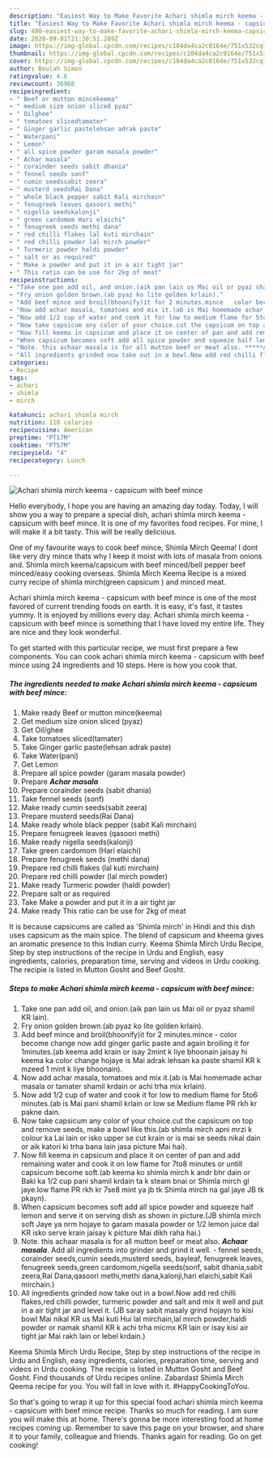 ```yaml
---
description: "Easiest Way to Make Favorite Achari shimla mirch keema - capsicum with beef mince"
title: "Easiest Way to Make Favorite Achari shimla mirch keema - capsicum with beef mince"
slug: 480-easiest-way-to-make-favorite-achari-shimla-mirch-keema-capsicum-with-beef-mince
date: 2020-09-01T21:30:51.289Z
image: https://img-global.cpcdn.com/recipes/c104da4ca2c0164e/751x532cq70/achari-shimla-mirch-keema-capsicum-with-beef-mince-recipe-main-photo.jpg
thumbnail: https://img-global.cpcdn.com/recipes/c104da4ca2c0164e/751x532cq70/achari-shimla-mirch-keema-capsicum-with-beef-mince-recipe-main-photo.jpg
cover: https://img-global.cpcdn.com/recipes/c104da4ca2c0164e/751x532cq70/achari-shimla-mirch-keema-capsicum-with-beef-mince-recipe-main-photo.jpg
author: Beulah Simon
ratingvalue: 4.6
reviewcount: 36968
recipeingredient:
- " Beef or mutton mincekeema"
- " medium size onion sliced pyaz"
- " Oilghee"
- " tomatoes slicedtamater"
- " Ginger garlic pastelehsan adrak paste"
- " Waterpani"
- " Lemon"
- " all spice powder garam masala powder"
- " Achar masala"
- " corainder seeds sabit dhania"
- " fennel seeds sonf"
- " cumin seedssabit zeera"
- " musterd seedsRai Dana"
- " whole black pepper sabit Kali mirchain"
- " fenugreek leaves qasoori methi"
- " nigella seedskalonji"
- " green cardomom Hari elaichi"
- " fenugreek seeds methi dana"
- " red chilli flakes lal kuti mirchain"
- " red chilli powder lal mirch powder"
- " Turmeric powder haldi powder"
- " salt or as required"
- " Make a powder and put it in a air tight jar"
- " This ratio can be use for 2kg of meat"
recipeinstructions:
- "Take one pan add oil, and onion.(aik pan lain us Mai oil or pyaz shamil KR lain)."
- "Fry onion golden brown.(ab pyaz ko lite golden krlain)."
- "Add beef mince and broil(bhoonify)it for 2 minutes.mince   color become change now add ginger garlic paste and again broiling it for 1minutes.(ab keema add krain or isay 2mint k liye bhoonain jaisay hi keema ka color change hojaye is Mai adrak lehsan ka paste shamil KR k mzeed 1 mint k liye bhoonain)."
- "Now add achar masala, tomatoes and mix it.(ab is Mai homemade achar masala or tamater shamil krdain or achi trha mix krlain)."
- "Now add 1/2 cup of water and cook it for low to medium flame for 5to6 minutes.(ab is Mai pani shamil krlain or low se Medium flame PR rkh kr pakne dain."
- "Now take capsicum any color of your choice.cut the capsicum on top and remove seeds, make a bowl like this.(ab shimla mirch apni mrzi k colour ka Lai lain or isko upper se cut krain or is mai se seeds nikal dain or aik katori ki trha bana lain jasa picture Mai hai)."
- "Now fill keema in capsicum and place it on center of pan and add remaining water and cook it on low flame for 7to8 minutes or untill capsicum become soft.(ab keema ko shimla mirch k andr bhr dain or Baki ka 1/2 cup pani shamil krdain ta k steam bnai or Shimla mirch gl jaye.low flame PR rkh kr 7se8 mint ya jb tk Shimla mirch na gal jaye JB tk pkayn)."
- "When capsicum becomes soft add all spice powder and squeeze half lemon and serve it on serving dish as shown in picture.(JB shimla mirch soft Jaye ya nrm hojaye to garam masala powder or 1/2 lemon juice dal KR isko serve krain jaisay k picture Mai dikh raha hai.)"
- "Note. this achaar masala is for all mutton beef or meat also. *****Achaar masala*****. Add all ingredients into grinder and grind it well.   fennel seeds, corainder seeds,cumin seeds,musterd seeds, bayleaf, fenugreek leaves, fenugreek seeds,green cardomom,nigella seeds(sonf, sabit dhania,sabit zeera,Rai Dana,qasoori methi,methi dana,kalonji,hari elaichi,sabit Kali mirchain.)"
- "All ingredients grinded now take out in a bowl.Now add red chilli flakes,red chilli powder, turmeric powder and salt and mix it well and put in a air tight jar and level it. (JB saray sabit masaly grind hojayn to kisi bowl Mai nikal KR us Mai kuti Hui lal mirchain,lal mirch powder,haldi powder or namak shamil KR k achi trha micmx KR lain or isay kisi air tight jar Mai rakh lain or lebel krdain.)"
categories:
- Recipe
tags:
- achari
- shimla
- mirch

katakunci: achari shimla mirch 
nutrition: 110 calories
recipecuisine: American
preptime: "PT17M"
cooktime: "PT57M"
recipeyield: "4"
recipecategory: Lunch

---
```



![Achari shimla mirch keema - capsicum with beef mince](https://img-global.cpcdn.com/recipes/c104da4ca2c0164e/751x532cq70/achari-shimla-mirch-keema-capsicum-with-beef-mince-recipe-main-photo.jpg)

Hello everybody, I hope you are having an amazing day today. Today, I will show you a way to prepare a special dish, achari shimla mirch keema - capsicum with beef mince. It is one of my favorites food recipes. For mine, I will make it a bit tasty. This will be really delicious.

One of my favourite ways to cook beef mince, Shimla Mirch Qeema! I dont like very dry mince thats why I keep it moist with lots of masala from onions and. Shimla mirch keema/capsicum with beef minced/bell pepper beef minced/easy cooking overseas. Shimla Mirch Keema Recipe is a mixed curry recipe of shimla mirch(green capsicum ) and minced meat.

Achari shimla mirch keema - capsicum with beef mince is one of the most favored of current trending foods on earth. It is easy, it's fast, it tastes yummy. It is enjoyed by millions every day. Achari shimla mirch keema - capsicum with beef mince is something that I have loved my entire life. They are nice and they look wonderful.


To get started with this particular recipe, we must first prepare a few components. You can cook achari shimla mirch keema - capsicum with beef mince using 24 ingredients and 10 steps. Here is how you cook that.

<!--inarticleads1-->

##### The ingredients needed to make Achari shimla mirch keema - capsicum with beef mince:

1. Make ready  Beef or mutton mince(keema)
1. Get  medium size onion sliced (pyaz)
1. Get  Oil/ghee
1. Take  tomatoes sliced(tamater)
1. Take  Ginger garlic paste(lehsan adrak paste)
1. Take  Water(pani)
1. Get  Lemon
1. Prepare  all spice powder (garam masala powder)
1. Prepare  *****Achar masala*****
1. Prepare  corainder seeds (sabit dhania)
1. Take  fennel seeds (sonf)
1. Make ready  cumin seeds(sabit zeera)
1. Prepare  musterd seeds(Rai Dana)
1. Make ready  whole black pepper (sabit Kali mirchain)
1. Prepare  fenugreek leaves (qasoori methi)
1. Make ready  nigella seeds(kalonji)
1. Take  green cardomom (Hari elaichi)
1. Prepare  fenugreek seeds (methi dana)
1. Prepare  red chilli flakes (lal kuti mirchain)
1. Prepare  red chilli powder (lal mirch powder)
1. Make ready  Turmeric powder (haldi powder)
1. Prepare  salt or as required
1. Take  Make a powder and put it in a air tight jar
1. Make ready  This ratio can be use for 2kg of meat


It is because capsicums are called as &#39;Shimla mirch&#39; in Hindi and this dish uses capsicum as the main spice. The blend of capsicum and kheema gives an aromatic presence to this Indian curry. Keema Shimla Mirch Urdu Recipe, Step by step instructions of the recipe in Urdu and English, easy ingredients, calories, preparation time, serving and videos in Urdu cooking. The recipie is listed in Mutton Gosht and Beef Gosht. 

<!--inarticleads2-->

##### Steps to make Achari shimla mirch keema - capsicum with beef mince:

1. Take one pan add oil, and onion.(aik pan lain us Mai oil or pyaz shamil KR lain).
1. Fry onion golden brown.(ab pyaz ko lite golden krlain).
1. Add beef mince and broil(bhoonify)it for 2 minutes.mince  -  color become change now add ginger garlic paste and again broiling it for 1minutes.(ab keema add krain or isay 2mint k liye bhoonain jaisay hi keema ka color change hojaye is Mai adrak lehsan ka paste shamil KR k mzeed 1 mint k liye bhoonain).
1. Now add achar masala, tomatoes and mix it.(ab is Mai homemade achar masala or tamater shamil krdain or achi trha mix krlain).
1. Now add 1/2 cup of water and cook it for low to medium flame for 5to6 minutes.(ab is Mai pani shamil krlain or low se Medium flame PR rkh kr pakne dain.
1. Now take capsicum any color of your choice.cut the capsicum on top and remove seeds, make a bowl like this.(ab shimla mirch apni mrzi k colour ka Lai lain or isko upper se cut krain or is mai se seeds nikal dain or aik katori ki trha bana lain jasa picture Mai hai).
1. Now fill keema in capsicum and place it on center of pan and add remaining water and cook it on low flame for 7to8 minutes or untill capsicum become soft.(ab keema ko shimla mirch k andr bhr dain or Baki ka 1/2 cup pani shamil krdain ta k steam bnai or Shimla mirch gl jaye.low flame PR rkh kr 7se8 mint ya jb tk Shimla mirch na gal jaye JB tk pkayn).
1. When capsicum becomes soft add all spice powder and squeeze half lemon and serve it on serving dish as shown in picture.(JB shimla mirch soft Jaye ya nrm hojaye to garam masala powder or 1/2 lemon juice dal KR isko serve krain jaisay k picture Mai dikh raha hai.)
1. Note. this achaar masala is for all mutton beef or meat also. *****Achaar masala*****. Add all ingredients into grinder and grind it well.  -  fennel seeds, corainder seeds,cumin seeds,musterd seeds, bayleaf, fenugreek leaves, fenugreek seeds,green cardomom,nigella seeds(sonf, sabit dhania,sabit zeera,Rai Dana,qasoori methi,methi dana,kalonji,hari elaichi,sabit Kali mirchain.)
1. All ingredients grinded now take out in a bowl.Now add red chilli flakes,red chilli powder, turmeric powder and salt and mix it well and put in a air tight jar and level it. (JB saray sabit masaly grind hojayn to kisi bowl Mai nikal KR us Mai kuti Hui lal mirchain,lal mirch powder,haldi powder or namak shamil KR k achi trha micmx KR lain or isay kisi air tight jar Mai rakh lain or lebel krdain.)


Keema Shimla Mirch Urdu Recipe, Step by step instructions of the recipe in Urdu and English, easy ingredients, calories, preparation time, serving and videos in Urdu cooking. The recipie is listed in Mutton Gosht and Beef Gosht. Find thousands of Urdu recipes online. Zabardast Shimla Mirch Qeema recipe for you. You will fall in love with it. #HappyCookingToYou. 

So that's going to wrap it up for this special food achari shimla mirch keema - capsicum with beef mince recipe. Thanks so much for reading. I am sure you will make this at home. There's gonna be more interesting food at home recipes coming up. Remember to save this page on your browser, and share it to your family, colleague and friends. Thanks again for reading. Go on get cooking!
